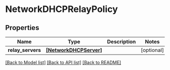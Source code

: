 # NetworkDHCPRelayPolicy

## Properties
Name | Type | Description | Notes
------------ | ------------- | ------------- | -------------
**relay_servers** | [**[NetworkDHCPServer]**](NetworkDHCPServer.md) |  | [optional] 

[[Back to Model list]](../README.md#documentation-for-models) [[Back to API list]](../README.md#documentation-for-api-endpoints) [[Back to README]](../README.md)


